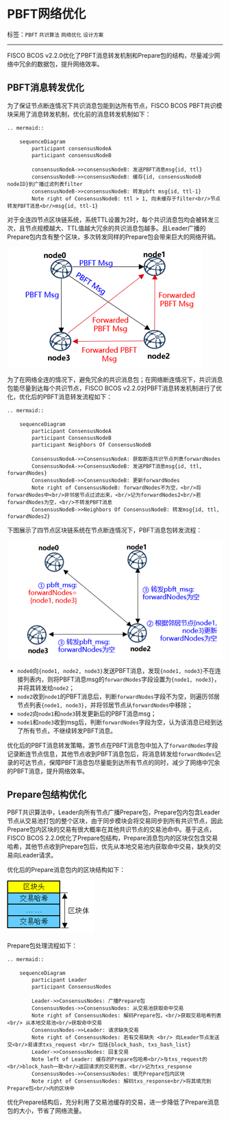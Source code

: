# PBFT网络优化

标签：``PBFT`` ``共识算法`` ``网络优化`` ``设计方案``

----

FISCO BCOS v2.2.0优化了PBFT消息转发机制和Prepare包的结构，尽量减少网络中冗余的数据包，提升网络效率。


## PBFT消息转发优化

为了保证节点断连情况下共识消息包能到达所有节点，FISCO BCOS PBFT共识模块采用了消息转发机制，优化前的消息转发机制如下：

```eval_rst
.. mermaid::

    sequenceDiagram
        participant consensusNodeA
        participant consensusNodeB
        
        consensusNodeA->>consensusNodeB: 发送PBFT消息msg{id, ttl}
        consensusNodeB->>consensusNodeB: 缓存{id, consensusNodeB nodeID}到广播过滤列表filter
        consensusNodeB->>consensusNodeB: 转发pbft msg{id, ttl-1}
        Note right of ConsensusNodeB: ttl > 1, 向未缓存于filter<br/>节点转发PBFT消息<br/>msg{id, ttl-1}
```

对于全连四节点区块链系统，系统TTL设置为2时，每个共识消息包均会被转发三次，且节点规模越大、TTL值越大冗余的共识消息包越多。且Leader广播的Prepare包内含有整个区块，多次转发同样的Prepare包会带来巨大的网络开销。

![](../../../../../2.x/images/consensus/pbft_forward_demo.png)

为了在网络全连的情况下，避免冗余的共识消息包；在网络断连情况下，共识消息包能尽量到达每个共识节点，FISCO BCOS v2.2.0对PBFT消息转发机制进行了优化，优化后的PBFT消息转发流程如下：

```eval_rst
.. mermaid::

    sequenceDiagram
        participant ConsensusNodeA
        participant ConsensusNodeB
        participant Neighbors Of ConsensusNodeB
        
        ConsensusNodeA->>ConsensusNodeA: 获取断连共识节点列表forwardNodes
        ConsensusNodeA->>ConsensusNodeB: 发送PBFT消息msg{id, ttl, forwardNodes}
        ConsensusNodeB->>ConsensusNodeB: 更新forwardNodes
        Note right of ConsensusNodeB: forwardNodes不为空，<br/>将forwardNodes中<br/>非邻居节点过滤出来，<br/>记为forwardNodes2<br/>若forwardNodes为空，<br/>不转发PBFT消息
        ConsensusNodeB->>Neighbors Of ConsensusNodeB: 转发msg{id, ttl, forwardNodes2}
```


下图展示了四节点区块链系统在节点断连情况下，PBFT消息包转发流程：

![](../../../../../2.x/images/consensus/pbft_optimized_forward.png)

- `node0`向`{node1, node2, node3}`发送PBFT消息，发现`{node1, node3}`不在连接列表内，则将PBFT消息msg的`forwardNodes`字段设置为`{node1, node3}`，并将其转发给`node2`；
- `node2`收到`node1`的PBFT消息后，判断`forwardNodes`字段不为空，则遍历邻居节点列表`{node1, node3}`，并将邻居节点从`forwardNodes`中移除；
- `node2`向`node1`和`node3`转发更新后的PBFT消息msg；
- `node1`和`node3`收到msg后，判断`forwardNodes`字段为空，认为该消息已经到达了所有节点，不继续转发PBFT消息。

优化后的PBFT消息转发策略，源节点在PBFT消息包中加入了`forwardNodes`字段记录断连节点信息，其他节点收到PBFT消息包后，将消息转发给`forwardNodes`记录的可达节点，保障PBFT消息包尽量能到达所有节点的同时，减少了网络中冗余的PBFT消息，提升网络效率。


## Prepare包结构优化

PBFT共识算法中，Leader向所有节点广播Prepare包，Prepare包内包含Leader节点从交易池打包的整个区块，由于同步模块会将交易同步到所有共识节点，因此Prepare包内区块的交易有很大概率在其他共识节点的交易池命中。基于这点，FISCO BCOS 2.2.0优化了Prepare包结构，Prepare消息包内的区块仅包含交易哈希，其他节点收到Prepare包后，优先从本地交易池内获取命中交易，缺失的交易向Leader请求。

优化后的Prepare消息包内的区块结构如下：

![](../../../../../2.x/images/consensus/partial_block.png)

Prepare包处理流程如下：

```eval_rst
.. mermaid::

    sequenceDiagram
        participant Leader
        participant ConsensusNodes

        Leader->>ConsensusNodes: 广播Prepare包
        ConsensusNodes->>ConsensusNodes: 从交易池获取命中交易
        Note right of ConsensusNodes: 解码Prepare包，<br/>获取交易哈希列表 <br/> 从本地交易池<br/>获取命中交易
        ConsensusNodes->>Leader: 请求缺失交易
        Note right of ConsensusNodes: 若有交易缺失 <br/> 向Leader节点发送交<br/>易请求txs_request <br/> 包括{block_hash, txs_hash_list}
        Leader->>ConsensusNodes: 回复交易
        Note left of Leader: 缓存的Prepare包哈希<br/>与txs_request的<br/>block_hash一致<br/>返回请求的交易列表，<br/>记为txs_response
        ConsensusNodes->>ConsensusNodes: 填充Prepare包内区块
        Note right of ConsensusNodes: 解码txs_response<br/>将其填充到Prepare包<br/>内的区块中
```

优化Prepare结构后，充分利用了交易池缓存的交易，进一步降低了Prepare消息包的大小，节省了网络流量。

